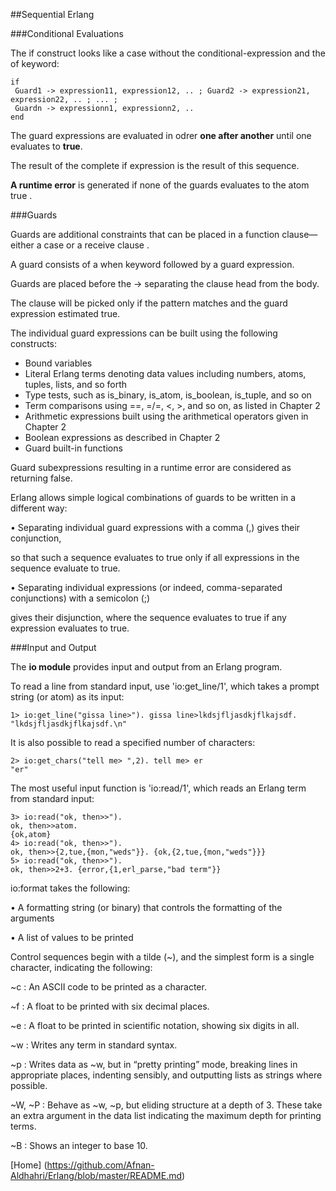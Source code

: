 ##Sequential Erlang

###Conditional Evaluations

The if construct looks like a case without the conditional-expression and the of keyword:

    if
     Guard1 -> expression11, expression12, .. ; Guard2 -> expression21, expression22, .. ; ... ;
     Guardn -> expressionn1, expressionn2, ..
    end
    
The guard expressions are evaluated in odrer **one after another** until one evaluates to **true**. 

The result of the complete if expression is the result of this sequence.

**A runtime error** is generated if none of the guards evaluates to the atom true .

###Guards

Guards are additional constraints that can be placed in a function clause—either a case or a receive clause . 

A guard consists of a when keyword followed by a guard expression.

Guards are placed before the -> separating the clause head from the body.

The clause will be picked only if the pattern matches and the guard expression estimated true.

The individual guard expressions can be built using the following constructs:

* Bound variables
* Literal Erlang terms denoting data values including numbers, atoms, tuples, lists, and so forth
* Type tests, such as is_binary, is_atom, is_boolean, is_tuple, and so on
* Term comparisons using ==, =/=, <, >, and so on, as listed in Chapter 2
* Arithmetic expressions built using the arithmetical operators given in Chapter 2
* Boolean expressions as described in Chapter 2
* Guard built-in functions

Guard subexpressions resulting in a runtime error are considered as returning false. 

Erlang allows simple logical combinations of guards to be written in a different way:

• Separating individual guard expressions with a comma (,) gives their conjunction, 

so that such a sequence evaluates to true only if all expressions in the sequence evaluate to true.

• Separating individual expressions (or indeed, comma-separated conjunctions) with a semicolon (;) 

gives their disjunction, where the sequence evaluates to true if any expression evaluates to true.


###Input and Output

The **io module** provides input and output from an Erlang program.

To read a line from standard input, use 'io:get_line/1', which takes a prompt string (or atom) as its input:

    1> io:get_line("gissa line>"). gissa line>lkdsjfljasdkjflkajsdf. "lkdsjfljasdkjflkajsdf.\n"
    
It is also possible to read a specified number of characters:

    2> io:get_chars("tell me> ",2). tell me> er
    "er"
    
The most useful input function is 'io:read/1', which reads an Erlang term from standard input:

    3> io:read("ok, then>>").
    ok, then>>atom.
    {ok,atom}
    4> io:read("ok, then>>").
    ok, then>>{2,tue,{mon,"weds"}}. {ok,{2,tue,{mon,"weds"}}}
    5> io:read("ok, then>>").
    ok, then>>2+3. {error,{1,erl_parse,"bad term"}}
    
io:format takes the following:

• A formatting string (or binary) that controls the formatting of the arguments

• A list of values to be printed

Control sequences begin with a tilde (~), and the simplest form is a single character, indicating the following:

~c : 
An ASCII code to be printed as a character.

~f : 
A float to be printed with six decimal places.


~e : 
A float to be printed in scientific notation, showing six digits in all.

~w : 
Writes any term in standard syntax.

~p : 
Writes data as ~w, but in “pretty printing” mode, breaking lines in appropriate places, indenting sensibly, and outputting lists as strings where possible.


~W, ~P : 
Behave as ~w, ~p, but eliding structure at a depth of 3. These take an extra argument in the data list indicating the maximum depth for printing terms.

~B : 
Shows an integer to base 10.

[Home] (https://github.com/Afnan-Aldhahri/Erlang/blob/master/README.md) 
